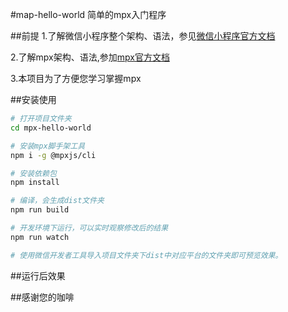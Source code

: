 #map-hello-world
简单的mpx入门程序

##前提
1.了解微信小程序整个架构、语法，参见[微信小程序官方文档](https://developers.weixin.qq.com/miniprogram/dev/framework/)

2.了解mpx架构、语法,参加[mpx官方文档](https://didi.github.io/mpx/)

3.本项目为了方便您学习掌握mpx

##安装使用
```bash
# 打开项目文件夹
cd mpx-hello-world

# 安装mpx脚手架工具
npm i -g @mpxjs/cli

# 安装依赖包
npm install

# 编译，会生成dist文件夹
npm run build

# 开发环境下运行，可以实时观察修改后的结果
npm run watch

# 使用微信开发者工具导入项目文件夹下dist中对应平台的文件夹即可预览效果。
```

##运行后效果

##感谢您的咖啡






